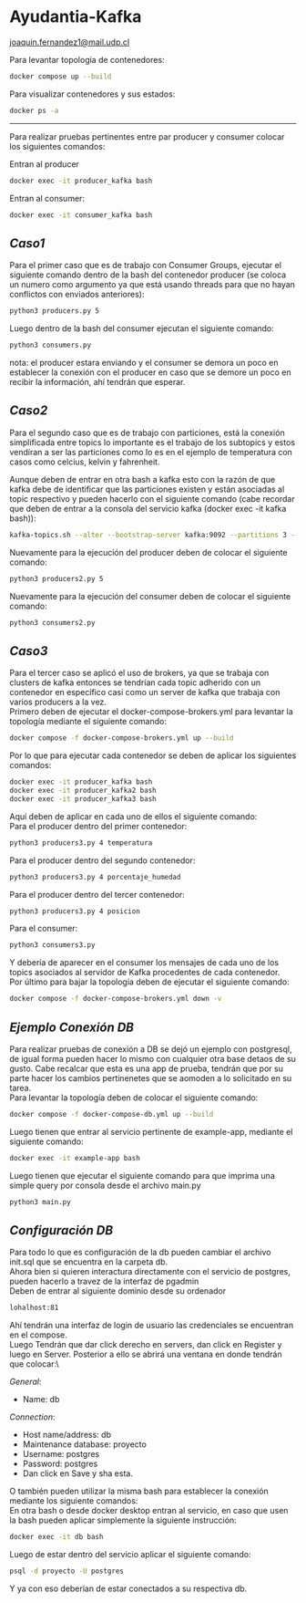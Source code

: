 # Ayudantia-Kafka
joaquin.fernandez1@mail.udp.cl

Para levantar topologia de contenedores:
```sh
docker compose up --build
```
Para visualizar contenedores y sus estados:
```sh
docker ps -a
```
---
Para realizar pruebas pertinentes entre par producer y consumer colocar los siguientes comandos:

Entran al producer
```sh
docker exec -it producer_kafka bash
```
Entran al consumer:
```sh
docker exec -it consumer_kafka bash
```
## *Caso1*
Para el primer caso que es de trabajo con Consumer Groups, ejecutar el siguiente comando dentro de la bash del contenedor producer (se coloca un numero como argumento ya que está usando threads para que no hayan conflictos con enviados anteriores):
```sh
python3 producers.py 5
```
Luego dentro de la bash del consumer ejecutan el siguiente comando:
```sh
python3 consumers.py
```
nota: el producer estara enviando y el consumer se demora un poco en establecer la conexión con el producer en caso que se demore un poco en recibir la información, ahí tendrán que esperar.

## *Caso2*
Para el segundo caso que es de trabajo con particiones, está la conexión simplificada entre topics lo importante es el trabajo de los subtopics y estos vendíran a ser las particiones como lo es en el ejemplo de temperatura con casos como celcius, kelvin y fahrenheit.

Aunque deben de entrar en otra bash a kafka esto con la razón de que kafka debe de identificar que las particiones existen y están asociadas al topic respectivo y pueden hacerlo con el siguiente comando (cabe recordar que deben de entrar a la consola del servicio kafka (docker exec -it kafka bash)):
```sh
kafka-topics.sh --alter --bootstrap-server kafka:9092 --partitions 3 --topic temperatura
```

Nuevamente para la ejecución del producer deben de colocar el siguiente comando:
```sh
python3 producers2.py 5
```

Nuevamente para la ejecución del consumer deben de colocar el siguiente comando:
```sh
python3 consumers2.py
```

## *Caso3*
Para el tercer caso se aplicó el uso de brokers, ya que se trabaja con clusters de kafka entonces se tendrían cada topic adherido con un contenedor en específico casi como un server de kafka que trabaja con varios producers a la vez. \
Primero deben de ejecutar el docker-compose-brokers.yml para levantar la topología mediante el siguiente comando:
```sh
docker compose -f docker-compose-brokers.yml up --build
```
Por lo que para ejecutar cada contenedor se deben de aplicar los siguientes comandos:
```sh
docker exec -it producer_kafka bash
docker exec -it producer_kafka2 bash
docker exec -it producer_kafka3 bash
```
Aquí deben de aplicar en cada uno de ellos el siguiente comando:\
Para el producer dentro del primer contenedor:
```sh
python3 producers3.py 4 temperatura
```
Para el producer dentro del segundo contenedor:
```sh
python3 producers3.py 4 porcentaje_humedad
```
Para el producer dentro del tercer contenedor:
```sh
python3 producers3.py 4 posicion
```
Para el consumer:
```sh
python3 consumers3.py
```
Y debería de aparecer en el consumer los mensajes de cada uno de los topics asociados al servidor de Kafka procedentes de cada contenedor.\
Por último para bajar la topología deben de ejecutar el siguiente comando:
```sh
docker compose -f docker-compose-brokers.yml down -v
```

## *Ejemplo Conexión DB*
Para realizar pruebas de conexión a DB se dejó un ejemplo con postgresql, de igual forma pueden hacer lo mismo con cualquier otra base detaos de su gusto. Cabe recalcar que esta es una app de prueba, tendrán que por su parte hacer los cambios pertinenetes que se aomoden a lo solicitado en su tarea.\
Para levantar la topología deben de colocar el siguiente comando:
```sh
docker compose -f docker-compose-db.yml up --build
```
Luego tienen que entrar al servicio pertinente de example-app, mediante el siguiente comando:
```sh
docker exec -it example-app bash
```
Luego tienen que ejecutar el siguiente comando para que imprima una simple query por consola desde el archivo main.py
```sh
python3 main.py
```
## *Configuración DB*
Para todo lo que es configuración de la db pueden cambiar el archivo init.sql que se encuentra en la carpeta db.\
Ahora bien si quieren interactura directamente con el servicio de postgres, pueden hacerlo a travez de la interfaz de pgadmin \
Deben de entrar al siguiente dominio desde su ordenador
```sh
lohalhost:81
```
Ahí tendrán una interfaz de login de usuario las credenciales se encuentran en el compose.\
Luego Tendrán que dar click derecho en servers, dan click en Register y luego en Server. Posterior a ello se abrirá una ventana en donde tendrán que colocar:\

*General*:
- Name: db

*Connection*:
- Host name/address: db
- Maintenance database: proyecto
- Username: postgres
- Password: postgres
- Dan click en Save y sha esta.

O también pueden utilizar la misma bash para establecer la conexión mediante los siguiente comandos:\
En otra bash o desde docker desktop entran al servicio, en caso que usen la bash pueden aplicar simplemente la siguiente instrucción:
```sh
docker exec -it db bash
```
Luego de estar dentro del servicio aplicar el siguiente comando:
```sh
psql -d proyecto -U postgres
```
Y ya con eso deberían de estar conectados a su respectiva db.